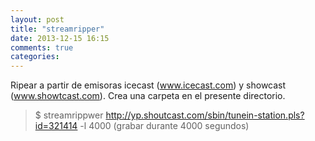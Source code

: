 ```yaml
---
layout: post
title: "streamripper"
date: 2013-12-15 16:15
comments: true
categories: 
---
```

Ripear a partir de emisoras icecast (www.icecast.com) y showcast (www.showtcast.com). Crea una carpeta en el presente directorio.

>$ streamrippwer http://yp.shoutcast.com/sbin/tunein-station.pls?id=321414 -l 4000 (grabar durante 4000 segundos)

